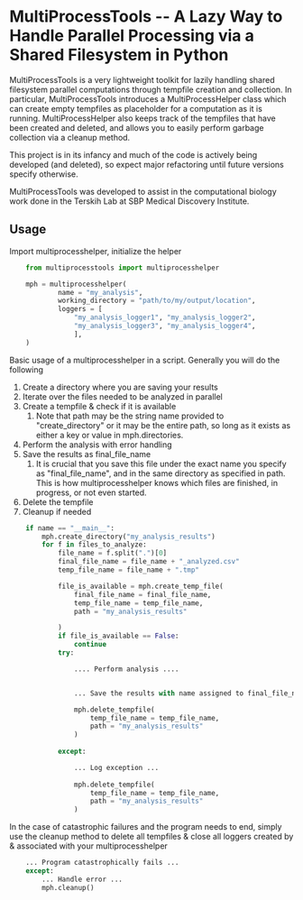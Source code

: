 # MultiProcessTools -- A Lazy Way to Handle Parallel Processing via a Shared Filesystem in Python

MultiProcessTools is a very lightweight toolkit for lazily handling shared filesystem parallel computations through tempfile creation and collection. In particular, MultiProcessTools introduces a MultiProcessHelper class which can create empty tempfiles as placeholder for a computation as it is running. MultiProcessHelper also keeps track of the tempfiles that have been created and deleted, and allows you to easily perform garbage collection via a cleanup method.

This project is in its infancy and much of the code is actively being developed (and deleted), so expect major refactoring until future versions specify otherwise. 

MultiProcessTools was developed to assist in the computational biology work done in the Terskih Lab at SBP Medical Discovery Institute.


## Usage

Import multiprocesshelper, initialize the helper

```python
    from multiprocesstools import multiprocesshelper

    mph = multiprocesshelper(
            name = "my_analysis",
            working_directory = "path/to/my/output/location",
            loggers = [
                "my_analysis_logger1", "my_analysis_logger2", 
                "my_analysis_logger3", "my_analysis_logger4", 
                ],
    )
```

Basic usage of a multiprocesshelper in a script. Generally you will do the following 
1) Create a directory where you are saving your results
2) Iterate over the files needed to be analyzed in parallel
3) Create a tempfile & check if it is available
   1) Note that path may be the string name provided to "create_directory" or it may be the entire path, so long as it exists as either a key or value in mph.directories.
4) Perform the analysis with error handling
5) Save the results as final_file_name
   1) It is crucial that you save this file under the exact name you specify as "final_file_name", and in the same directory as specified in path. This is how multiprocesshelper knows which files are finished, in progress, or not even started.
6) Delete the tempfile
7) Cleanup if needed

```python
    if name == "__main__":
        mph.create_directory("my_analysis_results")
        for f in files_to_analyze:
            file_name = f.split(".")[0]
            final_file_name = file_name + "_analyzed.csv"
            temp_file_name = file_name + ".tmp"

            file_is_available = mph.create_temp_file(
                final_file_name = final_file_name,
                temp_file_name = temp_file_name,
                path = "my_analysis_results"

            )
            if file_is_available == False:
                continue
            try:

                .... Perform analysis ....


                ... Save the results with name assigned to final_file_name ...

                mph.delete_tempfile(
                    temp_file_name = temp_file_name,
                    path = "my_analysis_results"
                )
            
            except:

                ... Log exception ...
            
                mph.delete_tempfile(
                    temp_file_name = temp_file_name,
                    path = "my_analysis_results"
                )
```

In the case of catastrophic failures and the program needs to end, simply use the cleanup method to delete all tempfiles & close all loggers created by & associated with your multiprocesshelper

```python
    ... Program catastrophically fails ...
    except:
        ... Handle error ...
        mph.cleanup()
```
